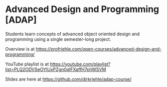 # Advanced Design and Programming [ADAP]

Students learn concepts of advanced object oriented design and programming using a single semester-long project.

Overview is at https://profriehle.com/open-courses/advanced-design-and-programming/

YouTube playlist is at https://youtube.com/playlist?list=PLQ2ODVSeOYlUxPZgn0qIFXaffH7phWSVM

Slides are here at https://github.com/dirkriehle/adap-course/
